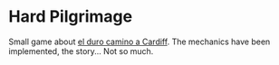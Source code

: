 # Hard Pilgrimage

Small game about [el duro camino a Cardiff](https://as.com/epik/2017/05/27/portada/1495909069_074630.html). The mechanics have been implemented, the story... Not so much.
